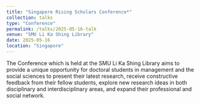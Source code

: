 ```yaml
---
title: "Singapore Rising Scholars Conference*"
collection: talks
type: "Conference"
permalink: /talks/2025-05-16-talk
venue: "SMU Li Ka Shing Library"
date: 2025-05-16
location: "Singapore"
---
```


The Conference which is held at the SMU Li Ka Shing Library aims to provide a unique opportunity for doctoral students in management and the social sciences to present their latest research, receive constructive feedback from their fellow students, explore new research ideas in both disciplinary and interdisciplinary areas, and expand their professional and social network.
